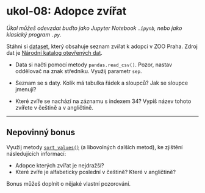 # ukol-08: Adopce zvířat

_Úkol můžeš odevzdat buďto jako Jupyter Notebook `.ipynb`, nebo jako klasický program `.py`._

Stáhni si [dataset](https://raw.githubusercontent.com/lutydlitatova/czechitas-datasets/main/datasets/adopce-zvirat.csv), který obsahuje seznam zvířat k adopci v ZOO Praha. Zdroj dat je [Národní katalog otevřených dat](https://data.gov.cz/).

* Data si načti pomocí metody `pandas.read_csv()`. Pozor, nastav oddělovač na znak středníku. Využij parametr `sep`.

* Seznam se s daty. Kolik má tabulka řádek a sloupců? Jak se sloupce jmenují?

* Které zvíře se nachází na záznamu s indexem 34? Vypiš název tohoto zvířete v češtině a v angličtině.

---

## Nepovinný bonus

Využij metody [`sort_values()`](https://pandas.pydata.org/docs/reference/api/pandas.DataFrame.sort_values.html) (a libovolných dalších metod), ke zjištění následujících informací:
* Adopce kterých zvířat je nejdražší?
* Které zvíře je alfabeticky poslední v češtině? Které v angličtině?

Bonus můžeš doplnit o nějaké vlastní pozorování.
